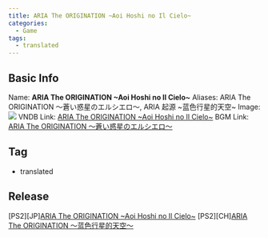 ```yaml
---
title: ARIA The ORIGINATION ~Aoi Hoshi no Il Cielo~
categories:
  - Game
tags:
  - translated
---
```

## Basic Info

Name: **ARIA The ORIGINATION \~Aoi Hoshi no Il Cielo\~**
Aliases: ARIA The ORIGINATION ～蒼い惑星のエルシエロ～, ARIA 起源 ~蓝色行星的天空~
Image: ![](https://s2.vndb.org/cv/70/16470.jpg)
VNDB Link: [ARIA The ORIGINATION \~Aoi Hoshi no Il Cielo\~](https://vndb.org/v1294)
BGM Link: [ARIA The ORIGINATION ～蒼い惑星のエルシエロ～](https://bangumi.tv/subject/132098)

## Tag

 - translated

## Release

\[PS2\]\[JP\][ARIA The ORIGINATION \~Aoi Hoshi no Il Cielo\~](../../r/r2510/)
\[PS2\]\[CH\][ARIA The ORIGINATION ～蓝色行星的天空～](../../r/r85319/)
